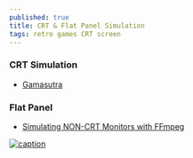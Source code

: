 ```yaml
---
published: true
title: CRT & Flat Panel Simulation
tags: retro games CRT screen
---
```

### CRT Simulation
- [Gamasutra](https://gamasutra.com/blogs/KylePittman/20150420/241442/CRT_Simulation_in_Super_Win_the_Game.php)

### Flat Panel
- [Simulating NON-CRT Monitors with FFmpeg](https://int10h.org/blog/2021/03/simulating-non-crt-monitors-ffmpeg-flat-panels/)

[![caption](https://int10h.org/blog/img/ffmpeg-crt/color06_rgb_mm.tn.jpg)](https://int10h.org/blog/2021/01/simulating-crt-monitors-ffmpeg-pt-1-color/)
